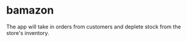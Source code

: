 # bamazon

The app will take in orders from customers and deplete stock from the store's inventory.
